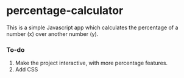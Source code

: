 # percentage-calculator

This is a simple Javascript app which calculates the percentage of a number (x) over another number (y).
### To-do 
1. Make the project interactive, with more percentage features.
2. Add CSS
